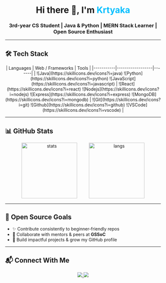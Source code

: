 <h1 align="center">Hi there 👋, I'm <span style="color:#00bfff">Krtyaka</span></h1>
<h3 align="center">3rd-year CS Student | Java & Python | MERN Stack Learner | Open Source Enthusiast</h3>

---

## 🛠️ Tech Stack

<p align="center">
| Languages | Web / Frameworks | Tools |
|-----------|------------------|-------|
| ![Java](https://skillicons.dev/icons?i=java) ![Python](https://skillicons.dev/icons?i=python) ![JavaScript](https://skillicons.dev/icons?i=javascript) | ![React](https://skillicons.dev/icons?i=react) ![Nodejs](https://skillicons.dev/icons?i=nodejs) ![Express](https://skillicons.dev/icons?i=express) ![MongoDB](https://skillicons.dev/icons?i=mongodb) | ![Git](https://skillicons.dev/icons?i=git) ![Github](https://skillicons.dev/icons?i=github) ![VSCode](https://skillicons.dev/icons?i=vscode) |

---

## 📊 GitHub Stats
<p align="center">
  <img src="https://github-readme-stats.vercel.app/api?username=Krtyaka&show_icons=true&theme=radical" alt="stats" height="180" />
  <span style="display:inline-block; width:30px;"></span> <!-- adds spacing -->
  <img src="https://github-readme-stats.vercel.app/api/top-langs/?username=Krtyaka&layout=compact&theme=radical" alt="langs" height="180" />
</p>

---

## 🌟 Open Source Goals
- ✨ Contribute consistently to beginner-friendly repos  
- 🤝 Collaborate with mentors & peers at **GSSoC**  
- 🚀 Build impactful projects & grow my GitHub profile  

---

## 📬 Connect With Me
<p align="center">
  <a href="http://www.linkedin.com/in/krtyaka-ahuja-04498a31a">
    <img src="https://img.shields.io/badge/LinkedIn-0A66C2?style=for-the-badge&logo=linkedin&logoColor=white"/>
  </a>
  <a href="mailto:krtyaka.ahuja@gmail.com">
    <img src="https://img.shields.io/badge/Email-D14836?style=for-the-badge&logo=gmail&logoColor=white"/>
  </a>
</p>

